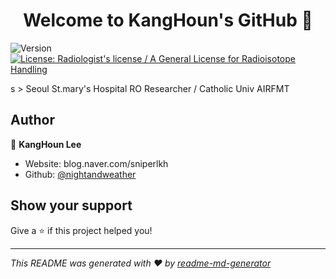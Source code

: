 <h1 align="center">Welcome to KangHoun's GitHub 👋</h1>
<p>
  <img alt="Version" src="https://img.shields.io/badge/version-1.5-blue.svg?cacheSeconds=2592000" />
  <a href="#" target="_blank">
    <img alt="License: Radiologist's license / A General License for Radioisotope Handling" src="https://img.shields.io/badge/License-Radiologist's license / A General License for Radioisotope Handling-yellow.svg" />
  </a>
</p>
s
> Seoul St.mary's Hospital RO Researcher / Catholic Univ AIRFMT

## Author

👤 **KangHoun Lee**

* Website: blog.naver.com/sniperlkh
* Github: [@nightandweather](https://github.com/nightandweather)

## Show your support

Give a ⭐️ if this project helped you!

***
_This README was generated with ❤️ by [readme-md-generator](https://github.com/kefranabg/readme-md-generator)_